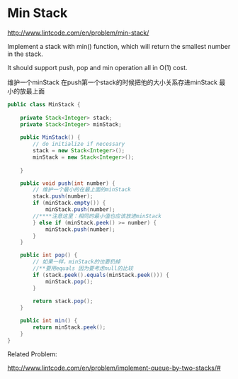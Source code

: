 # Min Stack
http://www.lintcode.com/en/problem/min-stack/

Implement a stack with min() function, which will return the smallest number in the stack.

It should support push, pop and min operation all in O(1) cost.

维护一个minStack 在push第一个stack的时候把他的大小关系存进minStack 最小的放最上面

```java
public class MinStack {
    
    private Stack<Integer> stack;
    private Stack<Integer> minStack;
    
    public MinStack() {
        // do initialize if necessary
        stack = new Stack<Integer>();
        minStack = new Stack<Integer>();
        
    }

    public void push(int number) {
        // 维护一个最小的在最上面的minStack
        stack.push(number);
        if (minStack.empty()) {
            minStack.push(number);
        //****注意这里：相同的最小值也应该放进minStack
        } else if (minStack.peek() >= number) {
            minStack.push(number);
        }
    }

    public int pop() {
        // 如果一样，minStack的也要扔掉
        //**要用equals 因为要考虑null的比较
        if (stack.peek().equals(minStack.peek())) {
            minStack.pop();
        }
        
        return stack.pop();
    }

    public int min() {
        return minStack.peek();
    }
}

```


Related Problem:

http://www.lintcode.com/en/problem/implement-queue-by-two-stacks/#
